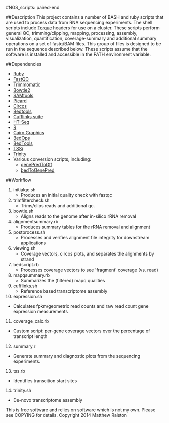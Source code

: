 #NGS_scripts: paired-end

##Description
This project contains a number of BASH and ruby scripts that are used to process data
from RNA sequencing experiments. The shell scripts include [Torque](http://www.adaptivecomputing.com/products/open-source/torque) headers for use on a cluster.
These scripts perform general QC, trimming/clipping, mapping, processing, assembly, visualization, quantification, coverage-summary
and additional summary operations on a set of fastq/BAM files. This group of files is designed
to be run in the sequence described below. These scripts assume that the software is installed
and accessible in the PATH environment variable.  

##Dependencies
* [Ruby](https://www.ruby-lang.org/en/)
* [FastQC](http://www.bioinformatics.babraham.ac.uk/projects/fastqc/)
* [Trimmomatic](http://www.usadellab.org/cms/?page=trimmomatic)
* [Bowtie2](http://bowtie-bio.sourceforge.net/bowtie2/index.shtml)
* [SAMtools](http://samtools.sourceforge.net/)
* [Picard](http://picard.sourceforge.net/)
* [Circos](http://circos.ca/)
* [Bedtools](http://bedtools.readthedocs.org/en/latest/)
* [Cufflinks suite](http://cufflinks.cbcb.umd.edu/)
* [HT-Seq](http://www-huber.embl.de/users/anders/HTSeq/doc/count.html)
* [R](http://www.r-project.org/)
* [Cairo Graphics](http://cran.r-project.org/web/packages/cairoDevice/)
* [BedOps](http://bedops.readthedocs.org/en/latest/)
* [BedTools](http://bedtools.readthedocs.org)
* [TSSi](http://www.bioconductor.org/packages/release/bioc/html/TSSi.html)
* [Trinity](http://trinityrnaseq.sourceforge.net/)
* Various conversion scripts, including:
  * [genePredToGtf](http://hgdownload.cse.ucsc.edu/admin/exe/linux.x86_64/)
  * [bedToGenePred](http://hgdownload.cse.ucsc.edu/admin/exe/linux.x86_64/)




##Workflow
1. initialqc.sh
   * Produces an initial quality check with fastqc
2. trimfiltercheck.sh
   * Trims/clips reads and additional qc.
3. bowtie.sh
   * Aligns reads to the genome after in-silico rRNA removal
4. alignmentsummary.rb
   * Produces summary tables for the rRNA removal and alignment
5. postprocess.sh
   * Processes and verifies alignment file integrity for downstream applications
6. viewing.sh
   * Coverage vectors, circos plots, and separates the alignments by strand
7. bedscript.rb
   * Processes coverage vectors to see 'fragment' coverage (vs. read)
8. mapqsummary.rb
   * Summarizes the (filtered) mapq qualities
9. cufflinks.sh
   * Reference based transcriptome assembly
10. expression.sh
   * Calculates fpkm/geometric read counts and raw read count gene expression measurements
11. coverage_calc.rb
   * Custom script: per-gene coverage vectors over the percentage of transcript length
12. summary.r
   * Generate summary and diagnostic plots from the sequencing experiments.
13. tss.rb
   * Identifies transcition start sites
14. trinity.sh
   * De-novo transcriptome assembly

This is free software and relies on software which is not my own. Please see COPYING for details.
Copyright 2014 Matthew Ralston

